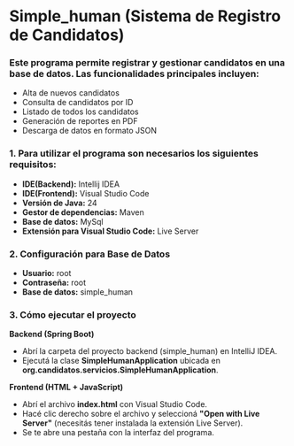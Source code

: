 # Simple_human (Sistema de  Registro de Candidatos)

### Este programa permite registrar y gestionar candidatos en una base de datos. Las funcionalidades principales incluyen:
- Alta de nuevos candidatos
- Consulta de candidatos por ID
- Listado de todos los candidatos
- Generación de reportes en PDF
- Descarga de datos en formato JSON

### 1. Para utilizar el programa son necesarios los siguientes requisitos:

- **IDE(Backend):** Intellij IDEA
- **IDE(Frontend):** Visual Studio Code
- **Versión de Java:** 24
- **Gestor de dependencias:** Maven
- **Base de datos:** MySql
- **Extensión para Visual Studio Code:** Live Server

### 2. Configuración para Base de Datos

- **Usuario:** root
- **Contraseña:** root
- **Base de datos:** simple_human

### 3. Cómo ejecutar el proyecto

**Backend (Spring Boot)**
- Abrí la carpeta del proyecto backend (simple_human) en IntelliJ IDEA.
- Ejecutá la clase **SimpleHumanApplication** ubicada en **org.candidatos.servicios.SimpleHumanApplication**.

**Frontend (HTML + JavaScript)**
- Abrí el archivo **index.html** con Visual Studio Code.
- Hacé clic derecho sobre el archivo y seleccioná **"Open with Live Server"** (necesitás tener instalada la extensión Live Server).
- Se te abre una pestaña con la interfaz del programa.
